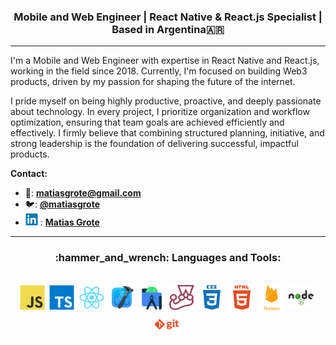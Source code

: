 <h3 align="center">Mobile and Web Engineer | React Native & React.js Specialist | Based in Argentina🇦🇷</h3>

---

I'm a Mobile and Web Engineer with expertise in React Native and React.js, working in the field since 2018. Currently, I'm focused on building Web3 products, driven by my passion for shaping the future of the internet.

I pride myself on being highly productive, proactive, and deeply passionate about technology. In every project, I prioritize organization and workflow optimization, ensuring that team goals are achieved efficiently and effectively. I firmly believe that combining structured planning, initiative, and strong leadership is the foundation of delivering successful, impactful products.

**Contact:**

- 📩: **matiasgrote@gmail.com**
- 🐦: **[@matiasgrote](https://twitter.com/MatiasGrote)**
- <img src="https://github.com/devicons/devicon/blob/master/icons/linkedin/linkedin-original.svg" title="LinkedIn" alt="LinkedIn" width="20" height="20"/>&nbsp;: **[Matias Grote](https://www.linkedin.com/in/matias-grote/)**

---

<h3 align="center">:hammer_and_wrench: Languages and Tools:</h3>
<br/>
<div align="center">
  <img src="https://github.com/devicons/devicon/blob/master/icons/javascript/javascript-original.svg" title="JavaScript" alt="JavaScript" width="40" height="40"/>&nbsp;
  <img src="https://github.com/devicons/devicon/blob/master/icons/typescript/typescript-original.svg" title="TypeScript" alt="TypeScript" width="40" height="40"/>&nbsp;
  <img src="https://github.com/devicons/devicon/blob/master/icons/react/react-original.svg" title="ReactNative & React" alt="ReactNative" width="40" height="40"/>&nbsp;
  <img src="https://github.com/devicons/devicon/blob/master/icons/xcode/xcode-original.svg" title="Xcode" alt="Xcode" width="40" height="40"/>&nbsp;
  <img src="https://github.com/devicons/devicon/blob/master/icons/androidstudio/androidstudio-original.svg" title="AndroidStudio" alt="AndroidStudio" width="40" height="40"/>&nbsp;
  <img src="https://github.com/devicons/devicon/blob/master/icons/jest/jest-plain.svg"  title="Jest" alt="Jest" width="40" height="40"/>&nbsp;
  <img src="https://github.com/devicons/devicon/blob/master/icons/css3/css3-plain-wordmark.svg"  title="CSS3" alt="CSS" width="40" height="40"/>&nbsp;
  <img src="https://github.com/devicons/devicon/blob/master/icons/html5/html5-plain-wordmark.svg" title="HTML5" alt="HTML" width="40" height="40"/>&nbsp;
  <img src="https://github.com/devicons/devicon/blob/master/icons/firebase/firebase-plain-wordmark.svg" title="Firebase" alt="Firebase" width="40" height="40"/>&nbsp;
  <img src="https://github.com/devicons/devicon/blob/master/icons/nodejs/nodejs-original-wordmark.svg" title="NodeJS" alt="NodeJS" width="40" height="40"/>&nbsp;
  <img src="https://github.com/devicons/devicon/blob/master/icons/git/git-plain-wordmark.svg" title="Git" \*\*alt="Git" width="40" height="40"/>&nbsp;

</div>
